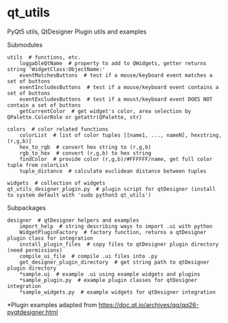 # qt_utils
PyQt5 utils, QtDesigner Plugin utils and examples

Submodules

    utils  # functions, etc.
        loggableQtName  # property to add to QWidgets, getter returns string 'WidgetClass:ObjectName:'
        eventMatchesButtons  # test if a mouse/keyboard event matches a set of buttons
        eventIncludesButtons  # test if a mouse/keyboard event contains a set of buttons
        eventExcludesButtons  # test if a moust/keyboard event DOES NOT contain a set of buttons
        getCurrentColor  # get widget's color, area selection by QPalette.ColorRole or getattr(QPalette, str)
    
    colors  # color related functions
        colorList  # list of color tuples [[name1, ..., nameN], hexstring, (r,g,b)]
        hex_to_rgb  # convert hex string to (r,g,b)
        rgb_to_hex  # convert (r,g,b) to hex string
        findColor  # provide color (r,g,b)/#FFFFFF/name, get full color tuple from colorList
        tuple_distance  # calculate euclidean distance between tuples
        
    widgets  # collection of widgets
    qt_utils_designer_plugin.py  # plugin script for qtDesigner (install to system default with 'sudo python3 qt_utils')

Subpackages

    designer  # qtDesigner helpers and examples
        import_help  # string describing ways to import .ui with python
        WidgetPluginFactory  # factory function, returns a qtDesigner plugin class for integration
        install_plugin_files  # copy files to qtDesigner plugin directory (need permissions)
        compile_ui_file  # compile .ui files into .py
        get_designer_plugin_directory  # get string path to qtDesigner plugin directory
        *sample.ui  # example .ui using example widgets and plugins
        *sample_plugin.py  # example plugin classes for qtDesigner integration
        *sample_widgets.py  # example widgets for qtDesigner integration
            

*Plugin examples adapted from  https://doc.qt.io/archives/qq/qq26-pyqtdesigner.html
